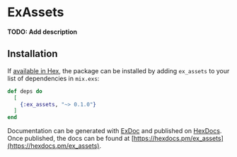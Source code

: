 # ExAssets

**TODO: Add description**

## Installation

If [available in Hex](https://hex.pm/docs/publish), the package can be installed
by adding `ex_assets` to your list of dependencies in `mix.exs`:

```elixir
def deps do
  [
    {:ex_assets, "~> 0.1.0"}
  ]
end
```

Documentation can be generated with [ExDoc](https://github.com/elixir-lang/ex_doc)
and published on [HexDocs](https://hexdocs.pm). Once published, the docs can
be found at [https://hexdocs.pm/ex_assets](https://hexdocs.pm/ex_assets).

